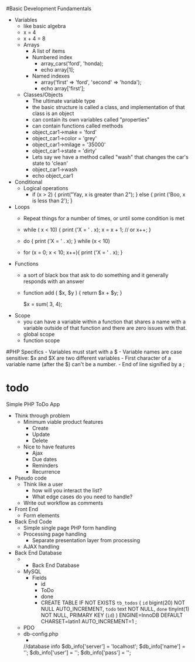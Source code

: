 #Basic Development Fundamentals
- Variables
    - like basic algebra 
    - x = 4
    - x + 4 = 8
    - Arrays
        - A list of items 
        - Numbered index 
            - array_cars('ford', 'honda);
            - echo array[1];
        - Named indexes 
            - array('first' => 'ford', 'second' => 'honda');
            - echo array['first'];
    - Classes/Objects
        - The ultimate variable type
        - the basic structure is called a class, and implementation of that class is an object
        - can contain its own variables called "properties"
        - can contain functions called methods
        - object_car1->make = 'ford'
        - object_car1->color = 'grey'
        - object_car1->milage = '35000'
        - object_car1->state = 'dirty'
        - Lets say we have a method called "wash" that changes the car's state to 'clean'
        - object_car1->wash
        - echo object_car1
- Conditional
    - Logical operations
        - if (x > 2) { 
            print("Yay, x is greater than 2"); 
           } else { 
            print ('Boo, x is less than 2'); 
           }
- Loops
    - Repeat things for a number of times, or until some condition is met
    - while ( x < 10) { 
        print ('X = ' . x);
        x = x + 1; // or x++;
       }
    - do {
        print ('X = ' . x);
    } while (x < 10)
    
    - for (x = 0; x < 10; x++){
        print ('X = ' . x);
       }
- Functions
    - a sort of black box that ask to do something and it generally responds with an answer
    - function add ( $x, $y ) {
        return $x + $y;
       }
        
       $x = sum( 3, 4);
- Scope
    - you can have a variable within a function that shares a name with a variable outside of that function and there are zero issues with that.
    - global scope
    - function scope

#PHP Specifics
    - Variables must start with a $
    - Variable names are case sensitive: $x and $X are two different variables
    - First character of a variable name (after the $) can't be a number.
    - End of line signified by a ;

# todo
Simple PHP ToDo App

- Think through problem
    - Minimum viable product features
        - Create
        - Update
        - Delete
    - Nice to have features
        - Ajax
        - Due dates
        - Reminders
        - Recurrence
- Pseudo code
    - Think like a user
        - how will you interact the list?
        - What edge cases do you need to handle?
    - Write out workflow as comments
- Front End
    - Form elements
- Back End Code
    - Simple single page PHP form handling
    - Processing page handling
        - Separate presentation layer from processing
    - AJAX handling
- Back End Database
    - - Back End Database
    - MySQL
        - Fields
            - id
            - ToDo
            - done
            - CREATE TABLE IF NOT EXISTS `tb_todos` (
              `id` bigint(20) NOT NULL AUTO_INCREMENT,
              `todo` text NOT NULL,
              `done` tinyint(1) NOT NULL,
              PRIMARY KEY (`id`)
            ) ENGINE=InnoDB DEFAULT CHARSET=latin1 AUTO_INCREMENT=1 ;
    - PDO
    - db-config.php
        - <?php
        //database info
        $db_info['server'] = 'localhost';
        $db_info['name'] = '';
        $db_info['user'] = '';
        $db_info['pass'] = '';
        
